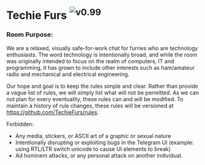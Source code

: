 # Techie Furs <sup>![v0.99](https://version-badge.egoist.sh/npm/text/0.99)</sup>
### Room Purpose:
We are a relaxed, visually safe-for-work chat for furries who are technology enthusiasts. The word technology is intentionally broad, and while the room was originally intended to focus on the realm of computers, IT and programming, it has grown to include other interests such as ham/amateur radio and mechanical and electrical engineering.

Our hope and goal is to keep the rules simple and clear. Rather than provide a vague list of rules, we will simply list what will not be permitted. As we can not plan for every eventuality, these rules can and will be modified. To maintain a history of rule changes, these rules will be versioned at https://github.com/TechieFurs/rules.

Forbidden:
- Any media, stickers, or ASCII art of a graphic or sexual nature
- Intentionally disrupting or exploiting bugs in the Telegram UI (example: using RTL/LTR switch unicode to cause UI elements to break)
- Ad hominem attacks, or any personal attack on another individual.
